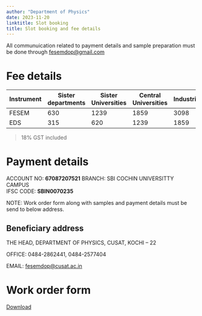 ```yaml
---
author: "Department of Physics"
date: 2023-11-20
linktitle: Slot booking 
title: Slot booking and fee details
---
```


All communuication related to payment details and sample preparation must be done through fesemdop@gmail.com

# Fee details

| Instrument | Sister departments | Sister Universities | Central Universities  | Industries |
|------------|--------------------|---------------------|-----------------------|------------|
| FESEM      | 630                | 1239                | 1859                  | 3098       |
| EDS        | 315                | 620                 | 1239                  | 1859       |

> 18% GST included

# Payment details 

ACCOUNT NO: **67087207521** 
BRANCH: SBI COCHIN UNIVERSITTY CAMPUS  
IFSC CODE: **SBIN0070235**

NOTE: Work order form along with samples and payment details must be send to below address. 

## Beneficiary address 

THE HEAD, 
DEPARTMENT OF PHYSICS, 
CUSAT, KOCHI – 22 

OFFICE: 0484-2862441, 0484-2577404 

EMAIL: fesemdop@cusat.ac.in

# Work order form
[Download](https://drive.google.com/file/d/1waPQklar4gu8_LqLh-Oj0xjvmODzGW-b/view?usp=sharing)

